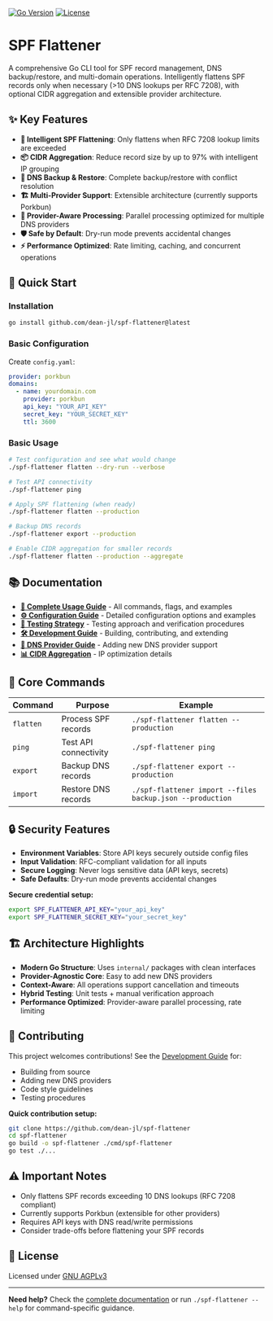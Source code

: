 [![Go Version](https://img.shields.io/badge/go-1.24.2%2B-blue.svg)](https://golang.org/dl/) [![License](https://img.shields.io/github/license/dean-jl/spf-flattener.svg)](LICENSE)

# SPF Flattener

A comprehensive Go CLI tool for SPF record management, DNS backup/restore, and multi-domain operations. Intelligently flattens SPF records only when necessary (>10 DNS lookups per RFC 7208), with optional CIDR aggregation and extensible provider architecture.

## ✨ Key Features

- **🧠 Intelligent SPF Flattening**: Only flattens when RFC 7208 lookup limits are exceeded
- **📦 CIDR Aggregation**: Reduce record size by up to 97% with intelligent IP grouping
- **💾 DNS Backup & Restore**: Complete backup/restore with conflict resolution
- **🏗️ Multi-Provider Support**: Extensible architecture (currently supports Porkbun)
- **🔄 Provider-Aware Processing**: Parallel processing optimized for multiple DNS providers
- **🛡️ Safe by Default**: Dry-run mode prevents accidental changes
- **⚡ Performance Optimized**: Rate limiting, caching, and concurrent operations

## 🚀 Quick Start

### Installation
```bash
go install github.com/dean-jl/spf-flattener@latest
```

### Basic Configuration
Create `config.yaml`:
```yaml
provider: porkbun
domains:
  - name: yourdomain.com
    provider: porkbun
    api_key: "YOUR_API_KEY"
    secret_key: "YOUR_SECRET_KEY"
    ttl: 3600
```

### Basic Usage
```bash
# Test configuration and see what would change
./spf-flattener flatten --dry-run --verbose

# Test API connectivity
./spf-flattener ping

# Apply SPF flattening (when ready)
./spf-flattener flatten --production

# Backup DNS records
./spf-flattener export --production

# Enable CIDR aggregation for smaller records
./spf-flattener flatten --production --aggregate
```

## 📚 Documentation

- **[📖 Complete Usage Guide](docs/USAGE.md)** - All commands, flags, and examples
- **[⚙️ Configuration Guide](docs/CONFIGURATION.md)** - Detailed configuration options and examples
- **[🧪 Testing Strategy](docs/TESTING.md)** - Testing approach and verification procedures
- **[🛠️ Development Guide](docs/DEVELOPMENT.md)** - Building, contributing, and extending
- **[🔌 DNS Provider Guide](docs/DNS-PROVIDER-GUIDE.md)** - Adding new DNS provider support
- **[📊 CIDR Aggregation](docs/CIDR_AGGREGATION.md)** - IP optimization details

## 🎯 Core Commands

| Command | Purpose | Example |
|---------|---------|---------|
| `flatten` | Process SPF records | `./spf-flattener flatten --production` |
| `ping` | Test API connectivity | `./spf-flattener ping` |
| `export` | Backup DNS records | `./spf-flattener export --production` |
| `import` | Restore DNS records | `./spf-flattener import --files backup.json --production` |

## 🔒 Security Features

- **Environment Variables**: Store API keys securely outside config files
- **Input Validation**: RFC-compliant validation for all inputs
- **Secure Logging**: Never logs sensitive data (API keys, secrets)
- **Safe Defaults**: Dry-run mode prevents accidental changes

**Secure credential setup:**
```bash
export SPF_FLATTENER_API_KEY="your_api_key"
export SPF_FLATTENER_SECRET_KEY="your_secret_key"
```

## 🏗️ Architecture Highlights

- **Modern Go Structure**: Uses `internal/` packages with clean interfaces
- **Provider-Agnostic Core**: Easy to add new DNS providers
- **Context-Aware**: All operations support cancellation and timeouts
- **Hybrid Testing**: Unit tests + manual verification approach
- **Performance Optimized**: Provider-aware parallel processing, rate limiting

## 🤝 Contributing

This project welcomes contributions! See the [Development Guide](docs/DEVELOPMENT.md) for:
- Building from source
- Adding new DNS providers
- Code style guidelines
- Testing procedures

**Quick contribution setup:**
```bash
git clone https://github.com/dean-jl/spf-flattener
cd spf-flattener
go build -o spf-flattener ./cmd/spf-flattener
go test ./...
```

## ⚠️ Important Notes

- Only flattens SPF records exceeding 10 DNS lookups (RFC 7208 compliant)
- Currently supports Porkbun (extensible for other providers)
- Requires API keys with DNS read/write permissions
- Consider trade-offs before flattening your SPF records

## 📝 License

Licensed under [GNU AGPLv3](https://www.gnu.org/licenses/agpl-3.0.en.html)

---

**Need help?** Check the [complete documentation](docs/) or run `./spf-flattener --help` for command-specific guidance.




